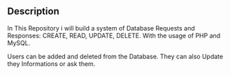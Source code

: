 ## Description

In This Repository i will build a system of Database Requests and Responses:  CREATE, READ, UPDATE, DELETE.
With the usage of PHP and MySQL.

Users can be added and deleted from the Database. They can also Update they Informations or ask them.